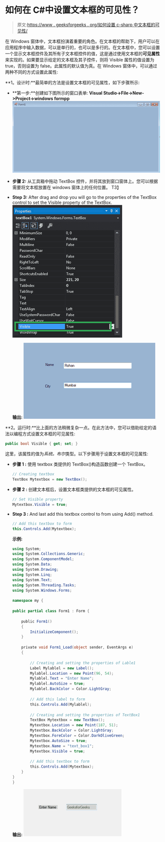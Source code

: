 # 如何在 C#中设置文本框的可见性？

> 原文:[https://www . geeksforgeeks . org/如何设置 c-sharp 中文本框的可见性/](https://www.geeksforgeeks.org/how-to-set-the-visibility-of-the-textbox-in-c-sharp/)

在 Windows 窗体中，文本框扮演着重要的角色。在文本框的帮助下，用户可以在应用程序中输入数据，可以是单行的，也可以是多行的。在文本框中，您可以设置一个显示文本框控件及其所有子文本框控件的值，这是通过使用文本框的**可见属性**来实现的。如果要显示给定的文本框及其子控件，则将 Visible 属性的值设置为 true，否则设置为 false。此属性的默认值为真。在 Windows 窗体中，可以通过两种不同的方式设置此属性:

**1。设计时:**最简单的方法是设置文本框的可见属性，如下步骤所示:

*   **第一步:**创建如下图所示的窗口表单:
    **Visual Studio->File->New->Project->windows formpp**
    ![](img/1360c045c6c2debb857f904eacbae56c.png)
*   **步骤 2:** 从工具箱中拖动 TextBox 控件，并将其放到窗口窗体上。您可以根据需要将文本框放置在 windows 窗体上的任何位置。
    T3】
*   **Step 3:** After drag and drop you will go to the properties of the TextBox control to set the Visible property of the TextBox.
    ![](img/b13ea2b2c94d37ccbaf51b3417ca07f4.png)

    **输出:**
    ![](img/becf407c58fb51ba4259bed7b04ea2da.png)

**2。运行时:**比上面的方法稍微复杂一点。在此方法中，您可以借助给定的语法以编程方式设置文本框的可见属性:

```cs
public bool Visible { get; set; }
```

这里，该属性的值为*系统。布尔*类型。以下步骤用于设置文本框的可见属性:

*   **步骤 1 :** 使用 textbox 类提供的 TextBox()构造函数创建一个 TextBox。

    ```cs
    // Creating textbox
    TextBox Mytextbox = new TextBox();

    ```

*   **步骤 2 :** 创建文本框后，设置文本框类提供的文本框的可见属性。

    ```cs
    // Set Visible property
    Mytextbox.Visible = true;

    ```

*   **Step 3 :** And last add this textbox control to from using Add() method.

    ```cs
    // Add this textbox to form
    this.Controls.Add(Mytextbox);

    ```

    **示例:**

    ```cs
    using System;
    using System.Collections.Generic;
    using System.ComponentModel;
    using System.Data;
    using System.Drawing;
    using System.Linq;
    using System.Text;
    using System.Threading.Tasks;
    using System.Windows.Forms;

    namespace my {

    public partial class Form1 : Form {

        public Form1()
        {
            InitializeComponent();
        }

        private void Form1_Load(object sender, EventArgs e)
        {

            // Creating and setting the properties of Lable1
            Label Mylablel = new Label();
            Mylablel.Location = new Point(96, 54);
            Mylablel.Text = "Enter Name";
            Mylablel.AutoSize = true;
            Mylablel.BackColor = Color.LightGray;

            // Add this label to form
            this.Controls.Add(Mylablel);

            // Creating and setting the properties of TextBox1
            TextBox Mytextbox = new TextBox();
            Mytextbox.Location = new Point(187, 51);
            Mytextbox.BackColor = Color.LightGray;
            Mytextbox.ForeColor = Color.DarkOliveGreen;
            Mytextbox.AutoSize = true;
            Mytextbox.Name = "text_box1";
            Mytextbox.Visible = true;

            // Add this textbox to form
            this.Controls.Add(Mytextbox);
        }
    }
    }
    ```

    **输出:**
    ![](img/c436a43073c79024fc8772fb465a2ffe.png)